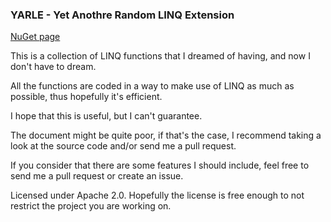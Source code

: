 ### YARLE - Yet Anothre Random LINQ Extension

[NuGet page](https://www.nuget.org/packages/org.flamerat.Yarle/1.0.1.1)

This is a collection of LINQ functions that I dreamed of having, and now I don't have to dream.

All the functions are coded in a way to make use of LINQ as much as possible, thus hopefully
it's efficient.

I hope that this is useful, but I can't guarantee.

The document might be quite poor, if that's the case, I recommend taking a look at the source code and/or send me a pull request.

If you consider that there are some features I should include, feel free to send me a pull request or create an issue.

Licensed under Apache 2.0. Hopefully the license is free enough to not restrict the project you are working on.